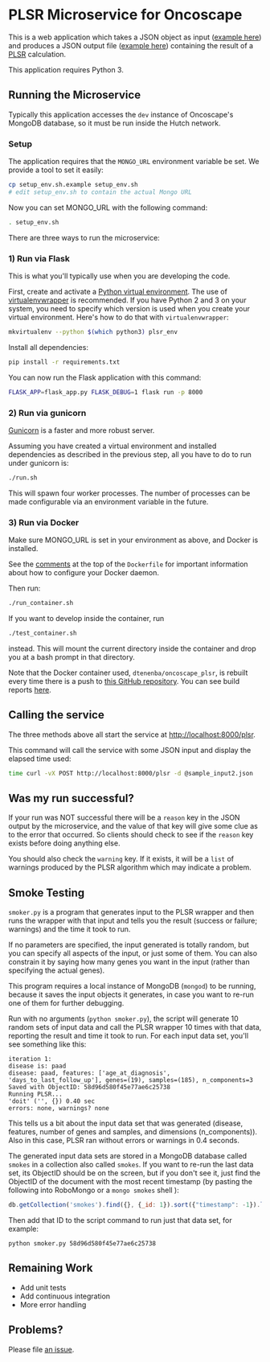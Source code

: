 # PLSR Microservice for Oncoscape

This is a web application which takes a JSON object as input
([example here](https://github.com/dtenenba/oncoscape_plsr/blob/master/sample_input2.json))
and produces a JSON output file
([example here](https://github.com/dtenenba/oncoscape_plsr/blob/master/sample_output2.json)) containing the result of a
[PLSR](https://en.wikipedia.org/wiki/Partial_least_squares_regression) calculation.

This application requires Python 3.

## Running the Microservice

Typically this application accesses the `dev` instance of
Oncoscape's MongoDB database, so it must be run inside
the Hutch network.


### Setup

The application requires that the `MONGO_URL` environment variable be
set. We provide a tool to set it easily:

```bash
cp setup_env.sh.example setup_env.sh
# edit setup_env.sh to contain the actual Mongo URL
```

Now you can set MONGO_URL with the following command:

```bash
. setup_env.sh
```

There are three ways to run the microservice:

### 1) Run via Flask

This is what you'll typically use when you are developing
the code.

First, create and activate a
[Python virtual environment](https://python-docs.readthedocs.io/en/latest/dev/virtualenvs.html).
The use of [virtualenvwrapper](https://virtualenvwrapper.readthedocs.io/en/latest/)
is recommended.
If you have Python 2 and 3 on your system, you need to specify which
version is used when you create your virtual environment. Here's
how to do that with `virtualenvwrapper`:

```bash
mkvirtualenv --python $(which python3) plsr_env
```

Install all dependencies:

```bash
pip install -r requirements.txt
```

You can now run the Flask application with this command:

```bash
FLASK_APP=flask_app.py FLASK_DEBUG=1 flask run -p 8000
```

### 2) Run via gunicorn

[Gunicorn](http://gunicorn.org/) is a faster and more robust server.

Assuming you have created a virtual environment and installed dependencies
as described in the previous step, all you have to do to run
under gunicorn is:

```bash
./run.sh
```

This will spawn four worker processes. The number of processes
can be made configurable via an environment variable in the future.

### 3) Run via Docker

Make sure MONGO_URL is set in your environment as above, and
Docker is installed.

See the [comments](https://github.com/dtenenba/oncoscape_plsr/blob/master/Dockerfile#L1)
at the top of the `Dockerfile` for important information about
how to configure your Docker daemon.

Then run:

```bash
./run_container.sh
```

If you want to develop inside the container, run

```bash
./test_container.sh
```

instead. This will mount the current directory inside the container
and drop you at a bash prompt in that directory.

Note that the Docker container used, `dtenenba/oncoscape_plsr`,
is rebuilt every time there is a push to
[this GitHub repository](https://github.com/dtenenba/oncoscape_plsr).
You can see build reports
[here](https://hub.docker.com/r/dtenenba/oncoscape_plsr/builds/).

## Calling the service

The three methods above all start the service at
[http://localhost:8000/plsr](http://localhost:8000/plsr).

This command will call the service with some JSON input and display
the elapsed time used:

```bash
time curl -vX POST http://localhost:8000/plsr -d @sample_input2.json
```

## Was my run successful?

If your run was NOT successful there will be a `reason` key
in the JSON output by the microservice, and the value of
that key will give some clue as to the error that occurred.
So clients should check to see if the `reason` key exists
before doing anything else.

You should also check the `warning` key. If it exists,
it will be a `list` of warnings produced by the PLSR
algorithm which may indicate a problem.


## Smoke Testing

`smoker.py` is a program that generates input to the PLSR wrapper
and then runs the wrapper with that input and tells you the result
(success or failure; warnings) and the time it took to run.

If no parameters are specified, the input generated is totally random,
but you can specify all aspects of the input, or just some of them.
You can also constrain it by saying how many genes you want in the input
(rather than specifying the actual genes).

This program requires a local instance of MongoDB (`mongod`) to be
running, because it saves the input objects it generates, in case you
want to re-run one of them for further debugging.

Run with no arguments (`python smoker.py`), the script
will generate 10 random sets
of input data and call the PLSR wrapper 10 times with that data,
reporting the result and time it took to run.
For each input data set, you'll see something like this:

```
iteration 1:
disease is: paad
disease: paad, features: ['age_at_diagnosis', 'days_to_last_follow_up'], genes=(19), samples=(185), n_components=3
Saved with ObjectID: 58d96d580f45e77ae6c25738
Running PLSR...
'doit' ('', {}) 0.40 sec
errors: none, warnings? none
```

This tells us a bit about the input data set that was generated (disease,
features, number of genes and samples, and dimensions (n_components)).
Also in this case, PLSR ran without errors or warnings in 0.4 seconds.

The generated input data sets are stored in a MongoDB database called `smokes`
in a collection also called `smokes`. If you want to re-run the last
data set, its ObjectID should be on the screen, but if you don't see it,
just find the ObjectID of the document with the most recent
timestamp (by pasting the following into RoboMongo or a `mongo smokes` shell ):

```javascript
db.getCollection('smokes').find({}, {_id: 1}).sort({"timestamp": -1}).limit(1).next()
```



Then add that ID to the script command to run just that data set, for example:

    python smoker.py 58d96d580f45e77ae6c25738



## Remaining Work

* Add unit tests
* Add continuous integration
* More error handling


## Problems?

Please file [an issue](https://github.com/dtenenba/oncoscape_plsr/issues).
